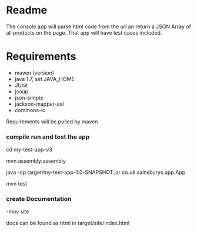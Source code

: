 # Readme

The console app will parse  html code from the url an return a JSON Array of all products on the page. That app will have test cases included.


# Requirements

- maven (version)
- java 1.7, set JAVA_HOME
- JUnit
- jsoup
- json-simple
- jackson-mapper-asl
- commons-io


Requirements will be pulled by maven


### compile run and test the app

cd my-test-app-v3

mvn assembly:assembly

java -cp target/my-test-app-1.0-SNAPSHOT.jar co.uk.sainsburys.app.App

mvn test

### create Documentation 

-mnv site

docs can be found as html in target/site/index.html 
